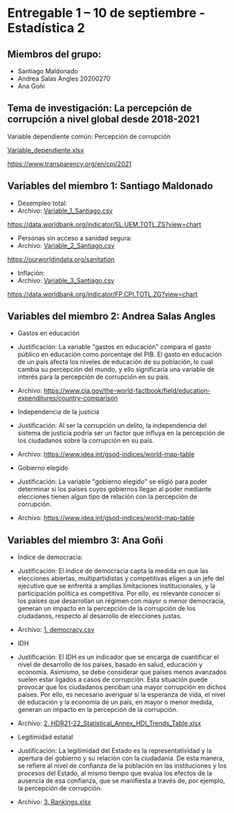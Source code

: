 # Entregable 1 – 10 de septiembre - Estadística 2

## Miembros del grupo:

+ Santiago Maldonado
+ Andrea Salas Angles 20200270
+ Ana Goñi

## Tema de investigación: La percepción de corrupción a nivel global desde 2018-2021

Variable dependiente común: Percepción de corrupción

[Variable_dependiente.xlsx](https://github.com/santiagomv29/PRACTICAS_ESTA2/files/9540115/Variable_dependiente.xlsx)

https://www.transparency.org/en/cpi/2021

## Variables del miembro 1: Santiago Maldonado

+ Desempleo total:
+ Archivo: [Variable_1_Santiago.csv](https://github.com/santiagomv29/PRACTICAS_ESTA2/files/9538971/Variable_1_Santiago.csv)

https://data.worldbank.org/indicator/SL.UEM.TOTL.ZS?view=chart

+ Personas sin acceso a sanidad segura: 
+ Archivo: [Variable_2_Santiago.csv](https://github.com/santiagomv29/PRACTICAS_ESTA2/files/9538967/Variable_2_Santiago.csv)

https://ourworldindata.org/sanitation

+ Inflación:
+ Archivo: [Variable_3_Santiago.csv](https://github.com/santiagomv29/PRACTICAS_ESTA2/files/9540161/Variable_3_Santiago.csv)

https://data.worldbank.org/indicator/FP.CPI.TOTL.ZG?view=chart

## Variables del miembro 2: Andrea Salas Angles

+ Gastos en educación
+ Justificación: La variable "gastos en educación" compara el gasto público en educación como porcentaje del PIB. El gasto en educación de un país afecta los niveles de educación de su población, lo cual cambia su percepción del mundo, y ello significaría una variable de interés para la percepción de corrupción en su país.
+ Archivo: https://www.cia.gov/the-world-factbook/field/education-expenditures/country-comparison

+ Independencia de la justicia 
+ Justificación: Al ser la corrupción un delito, la independencia del sistema de justicia podría ser un factor que influya en la percepción de los ciudadanos sobre la corrupción en su país. 
+ Archivo: https://www.idea.int/gsod-indices/world-map-table

+ Gobierno elegido 
+ Justificación: La variable "gobierno elegido" se eligió para poder determinar si los países cuyos gobiernos llegan al poder mediante elecciones tienen algun tipo de relación con la percepción de corrupción. 
+ Archivo: https://www.idea.int/gsod-indices/world-map-table


## Variables del miembro 3: Ana Goñi

+ Índice de democracia:
+ Justificación: El índice de democracia capta la medida en que las elecciones abiertas, multipartidistas y competitivas eligen a un jefe del ejecutivo que se enfrenta a amplias limitaciones institucionales, y la participación política es competitiva. Por ello, es relevante conocer si los países que desarrollan un régimen con mayor o menor democracia, generan un impacto en la percepción de la corrupción de los ciudadanos, respecto al desarrollo de elecciones justas.

+ Archivo: [1. democracy.csv](https://github.com/santiagomv29/PRACTICAS_ESTA2/files/9540029/1.democracy.csv)

+ IDH
+ Justificación: El IDH es un indicador que se encarga de cuantificar el nivel de desarrollo de los países, basado en salud, educación y economía. Asimismo, se debe considerar que países menos avanzados suelen estar ligados a casos de corrupción. Esta situación puede provocar que los ciudadanos perciban una mayor corrupción en dichos países. Por ello, es necesario averiguar si la esperanza de vida, el nivel de educación y la economía de un país, en mayor o menor medida, generan un impacto en la percepción de la corrupción.

+ Archivo: [2. HDR21-22_Statistical_Annex_HDI_Trends_Table.xlsx](https://github.com/santiagomv29/PRACTICAS_ESTA2/files/9540030/2.HDR21-22_Statistical_Annex_HDI_Trends_Table.xlsx)

+ Legitimidad estatal
+ Justificación: La legitimidad del Estado es la representatividad y la apertura del gobierno y su relación con la ciudadanía. De esta manera, se refiere al nivel de confianza de la población en las instituciones y los procesos del Estado, al mismo tiempo que evalúa los efectos de la ausencia de esa confianza, que se manifiesta a través de, por ejemplo, la percepción de corrupción.

+ Archivo: [3. Rankings.xlsx](https://github.com/santiagomv29/PRACTICAS_ESTA2/files/9540031/3.Rankings.xlsx)




